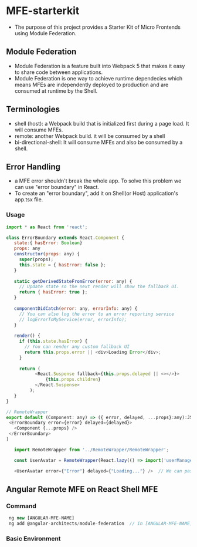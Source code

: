 # MFE-starterkit
- The purpose of this project provides a Starter Kit of Micro Frontends using Module Federation.

## Module Federation
- Module Federation is a feature built into Webpack 5 that makes it easy to share code between applications.
- Module Federation is one way to achieve runtime dependecies which means MFEs are independently deployed to production and are consumed at runtime by the Shell.

## Terminologies
- shell (host): a Webpack build that is initialized first during a page load. It will consume MFEs.
- remote: another Webpack build. it will be consumed by a shell
- bi-directional-shell: It will consume MFEs and also be consumed by a shell.

## Error Handling
 - a MFE error shouldn't break the whole app. To solve this problem we can use "error boundary" in React.
 - To create an "error boundary", add it on Shell(or Host) application's app.tsx file.

### Usage
 ```js
 import * as React from 'react';

class ErrorBoundary extends React.Component {
    state:{ hasError: Boolean}
    props: any
    constructor(props: any) {
      super(props);
      this.state = { hasError: false };
    }
  
    static getDerivedStateFromError(error: any) {
      // Update state so the next render will show the fallback UI.
      return { hasError: true };
    }
  
    componentDidCatch(error: any, errorInfo: any) {
      // You can also log the error to an error reporting service
      // logErrorToMyService(error, errorInfo);
    }
  
    render() {
      if (this.state.hasError) {
        // You can render any custom fallback UI
        return this.props.error || <div>Loading Error</div>;
      }
  
      return (
            <React.Suspense fallback={this.props.delayed || <></>}>
                {this.props.children}
            </React.Suspense>    
          ); 
    }
}

// RemoteWrapper
export default (Component: any) => ({ error, delayed, ...props}:any):JSX.Element => (
  <ErrorBoundary error={error} delayed={delayed}>
    <Component {...props} />
  </ErrorBoundary>
)
 ```
 ```js
    import RemoteWrapper from '../RemoteWrapper/RemoteWrapper';

    const UserAvatar = RemoteWrapper(React.lazy(() => import('userManagement/UserAvatar')));

    <UserAvatar error={"Error"} delayed={"Loading..."} />  // We can pass props. {err, delayed, props that the Component need}
 ```

 ## Angular Remote MFE on React Shell MFE
 
 ### Command
 ```js
  ng new [ANGULAR-MFE-NAME]
  ng add @angular-architects/module-federation  // in [ANGULAR-MFE-NAME] folder
 ```

 ### Basic Environment
